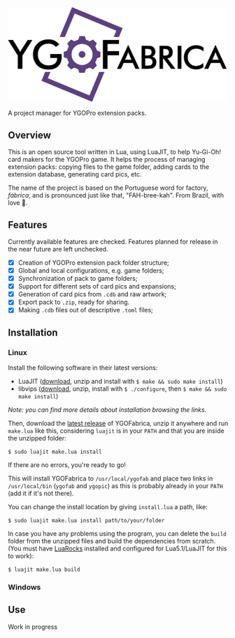 <img src="docs/logo.png" width="500" alt="YGOFabrica logo">

A project manager for YGOPro extension packs.

## Overview

This is an open source tool written in Lua, using LuaJIT, to help Yu-Gi-Oh! card makers
for the YGOPro game. It helps the process of managing extension packs: copying files to
the game folder, adding cards to the extension database, generating card pics, etc.

The name of the project is based on the Portuguese word for factory, _fábrica_, and is
pronounced just like that, "FAH-bree-kah". From Brazil, with love :green_heart:.

## Features

Currently available features are checked. Features planned for release in the near
future are left unchecked.

- [x] Creation of YGOPro extension pack folder structure;
- [x] Global and local configurations, e.g. game folders;
- [x] Synchronization of pack to game folders;
- [x] Support for different sets of card pics and expansions;
- [x] Generation of card pics from `.cdb` and raw artwork;
- [x] Export pack to `.zip`, ready for sharing.
- [x] Making `.cdb` files out of descriptive `.toml` files;

## Installation

### Linux

Install the following software in their latest versions:
- LuaJIT ([download](http://luajit.org/download.html), unzip and install with
`$ make && sudo make install`)
- libvips ([download](https://github.com/libvips/libvips/releases), unzip, install with
`$ ./configure`, then `$ make && sudo make install`)

_Note: you can find more details about installation browsing the links._

Then, download the [latest release](https://github.com/piface314/ygo-fabrica/releases) of
YGOFabrica, unzip it anywhere and run `make.lua` like this, considering `luajit` is in
your `PATH` and that you are inside the unzipped folder:
```
$ sudo luajit make.lua install
```

If there are no errors, you're ready to go!

This will install YGOFabrica to `/usr/local/ygofab` and place two links in
`/usr/local/bin` (`ygofab` and `ygopic`) as this is probably already in your `PATH`
(add it if it's not there).

You can change the install location by giving `install.lua` a path, like:
```
$ sudo luajit make.lua install path/to/your/folder
```

In case you have any problems using the program, you can delete the `build` folder from
the unzipped files and build the dependencies from scratch. (You must have
[LuaRocks](https://github.com/luarocks/luarocks/wiki/Download) installed and configured
for Lua5.1/LuaJIT for this to work):
```
$ luajit make.lua build
```

### Windows



## Use
Work in progress
